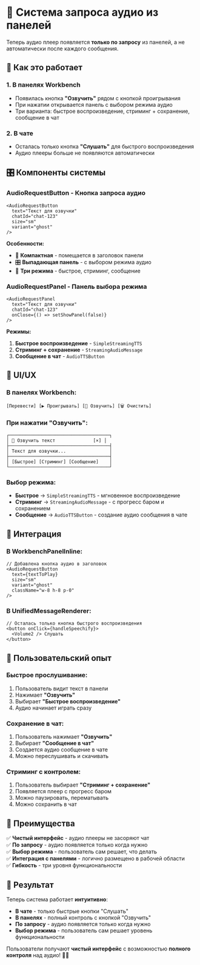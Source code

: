 # 🎵 Система запроса аудио из панелей

Теперь аудио плеер появляется **только по запросу** из панелей, а не автоматически после каждого сообщения.

## 🎯 Как это работает

### 1. **В панелях Workbench**
- Появилась кнопка **"Озвучить"** рядом с кнопкой проигрывания
- При нажатии открывается панель с выбором режима аудио
- Три варианта: быстрое воспроизведение, стриминг + сохранение, сообщение в чат

### 2. **В чате**
- Осталась только кнопка **"Слушать"** для быстрого воспроизведения
- Аудио плееры больше не появляются автоматически

## 🎛️ Компоненты системы

### **AudioRequestButton** - Кнопка запроса аудио
```tsx
<AudioRequestButton
  text="Текст для озвучки"
  chatId="chat-123"
  size="sm"
  variant="ghost"
/>
```

**Особенности:**
- 🎯 **Компактная** - помещается в заголовок панели
- 🎛️ **Выпадающая панель** - с выбором режима аудио
- 🔄 **Три режима** - быстрое, стриминг, сообщение

### **AudioRequestPanel** - Панель выбора режима
```tsx
<AudioRequestPanel
  text="Текст для озвучки"
  chatId="chat-123"
  onClose={() => setShowPanel(false)}
/>
```

**Режимы:**
1. **Быстрое воспроизведение** - `SimpleStreamingTTS`
2. **Стриминг + сохранение** - `StreamingAudioMessage`  
3. **Сообщение в чат** - `AudioTTSButton`

## 🎨 UI/UX

### **В панелях Workbench:**
```
[Перевести] [▶️ Проигрывать] [🎵 Озвучить] [🗑️ Очистить]
```

### **При нажатии "Озвучить":**
```
┌─────────────────────────────────────┐
│ 🎵 Озвучить текст              [×] │
├─────────────────────────────────────┤
│ Текст для озвучки...                │
├─────────────────────────────────────┤
│ [Быстрое] [Стриминг] [Сообщение]    │
└─────────────────────────────────────┘
```

### **Выбор режима:**
- **Быстрое** → `SimpleStreamingTTS` - мгновенное воспроизведение
- **Стриминг** → `StreamingAudioMessage` - с прогресс баром и сохранением
- **Сообщение** → `AudioTTSButton` - создание аудио сообщения в чате

## 🔧 Интеграция

### **В WorkbenchPanelInline:**
```tsx
// Добавлена кнопка аудио в заголовок
<AudioRequestButton
  text={textToPlay}
  size="sm"
  variant="ghost"
  className="w-8 h-8 p-0"
/>
```

### **В UnifiedMessageRenderer:**
```tsx
// Осталась только кнопка быстрого воспроизведения
<button onClick={handleSpeechify}>
  <Volume2 /> Слушать
</button>
```

## 🎯 Пользовательский опыт

### **Быстрое прослушивание:**
1. Пользователь видит текст в панели
2. Нажимает **"Озвучить"** 
3. Выбирает **"Быстрое воспроизведение"**
4. Аудио начинает играть сразу

### **Сохранение в чат:**
1. Пользователь нажимает **"Озвучить"**
2. Выбирает **"Сообщение в чат"**
3. Создается аудио сообщение в чате
4. Можно переслушивать и скачивать

### **Стриминг с контролем:**
1. Пользователь выбирает **"Стриминг + сохранение"**
2. Появляется плеер с прогресс баром
3. Можно паузировать, перематывать
4. Можно сохранить в чат

## 🚀 Преимущества

✅ **Чистый интерфейс** - аудио плееры не засоряют чат  
✅ **По запросу** - аудио появляется только когда нужно  
✅ **Выбор режима** - пользователь сам решает, что делать  
✅ **Интеграция с панелями** - логично размещено в рабочей области  
✅ **Гибкость** - три уровня функциональности  

## 🎵 Результат

Теперь система работает **интуитивно**:

- **В чате** - только быстрые кнопки "Слушать"
- **В панелях** - полный контроль с кнопкой "Озвучить"
- **По запросу** - аудио появляется только когда нужно
- **Выбор режима** - пользователь сам решает уровень функциональности

Пользователи получают **чистый интерфейс** с возможностью **полного контроля** над аудио! 🎯🎵


